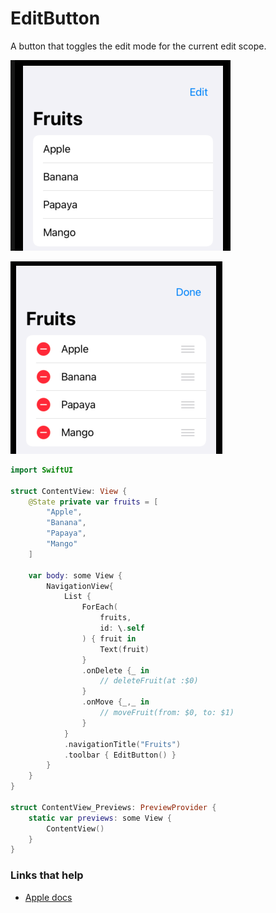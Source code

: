 # EditButton

A button that toggles the edit mode for the current edit scope.

![](images/1.png)

![](images/2.png)

```swift
import SwiftUI

struct ContentView: View {
    @State private var fruits = [
        "Apple",
        "Banana",
        "Papaya",
        "Mango"
    ]
    
    var body: some View {
        NavigationView{
            List {
                ForEach(
                    fruits,
                    id: \.self
                ) { fruit in
                    Text(fruit)
                }
                .onDelete {_ in
                    // deleteFruit(at :$0)
                }
                .onMove {_,_ in
                    // moveFruit(from: $0, to: $1)
                }
            }
            .navigationTitle("Fruits")
            .toolbar { EditButton() }
        }
    }
}

struct ContentView_Previews: PreviewProvider {
    static var previews: some View {
        ContentView()
    }
}
```

### Links that help

- [Apple docs](https://developer.apple.com/documentation/swiftui/editbutton)
